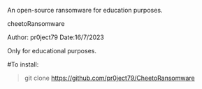 An open-source ransomware for education purposes.



cheetoRansomware 

Author: pr0ject79 Date:16/7/2023 

Only for educational purposes.

#To install:
>git clone https://github.com/pr0ject79/CheetoRansomware
